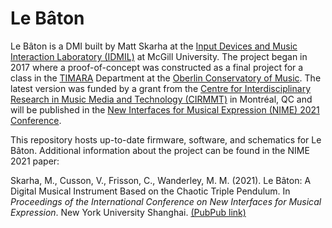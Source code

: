 # Le Bâton

Le Bâton is a DMI built by Matt Skarha at the [Input Devices and Music Interaction Laboratory (IDMIL)](http://www-new.idmil.org/) at McGill University. The project began in 2017 where a proof-of-concept was constructed as a final project for a class in the [TIMARA](https://www.timara.oberlin.edu/) Department at the [Oberlin Conservatory of Music](https://www.oberlin.edu/conservatory). The latest version was funded by a grant from the [Centre for Interdisciplinary Research in Music Media and Technology (CIRMMT)](cirmmt.org) in Montréal, QC and will be published in the [New Interfaces for Musical Expression (NIME) 2021 Conference](http://nime2021.org/). 

This repository hosts up-to-date firmware, software, and schematics for Le Bâton. Additional information about the project can be found in the NIME 2021 paper: 

Skarha, M., Cusson, V., Frisson, C., Wanderley, M. M. (2021). Le Bâton: A Digital Musical Instrument Based on the Chaotic Triple Pendulum. In *Proceedings of the International Conference on New Interfaces for Musical Expression*. New York University Shanghai. [(PubPub link)](https://nime.pubpub.org/pub/uh1zfz1f/release/1)